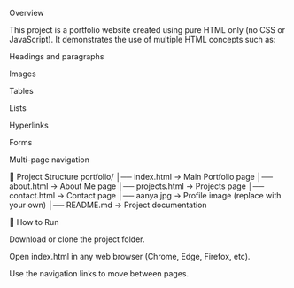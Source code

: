 Overview

This project is a portfolio website created using pure HTML only (no CSS or JavaScript).
It demonstrates the use of multiple HTML concepts such as:

Headings and paragraphs

Images

Tables

Lists

Hyperlinks

Forms

Multi-page navigation

📂 Project Structure
portfolio/
│── index.html       → Main Portfolio page
│── about.html       → About Me page
│── projects.html    → Projects page
│── contact.html     → Contact page
│── aanya.jpg        → Profile image (replace with your own)
│── README.md        → Project documentation

🚀 How to Run

Download or clone the project folder.

Open index.html in any web browser (Chrome, Edge, Firefox, etc).

Use the navigation links to move between pages.
